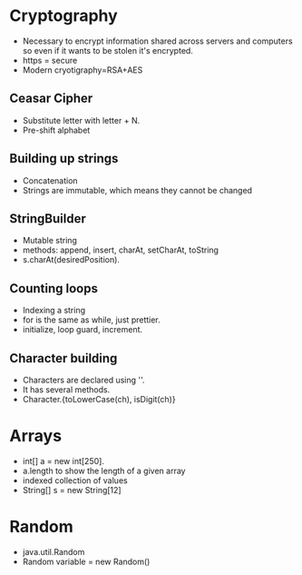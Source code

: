 # Cryptography

- Necessary to encrypt information shared across servers and computers so even if it wants to be stolen it's encrypted.
- https = secure
- Modern cryotigraphy=RSA+AES

## Ceasar Cipher

- Substitute letter with letter + N.
- Pre-shift alphabet

## Building up strings

- Concatenation
- Strings are immutable, which means they cannot be changed

## StringBuilder

- Mutable string
- methods: append, insert, charAt, setCharAt, toString
- s.charAt(desiredPosition).

## Counting loops

- Indexing a string
- for is the same as while, just prettier.
- initialize, loop guard, increment.

## Character building

- Characters are declared using ''.
- It has several methods.
- Character.{toLowerCase(ch), isDigit(ch)}

# Arrays

- int[] a = new int[250].
- a.length to show the length of a given array
- indexed collection of values
- String[] s = new String[12]

# Random 

- java.util.Random
- Random variable = new Random()

